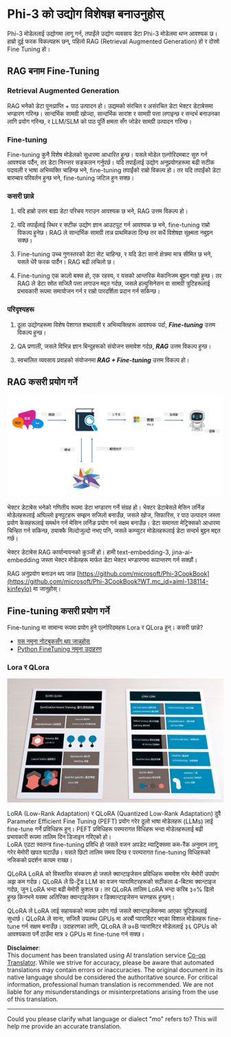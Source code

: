 <!--
CO_OP_TRANSLATOR_METADATA:
{
  "original_hash": "743d7e9cb9c4e8ea642d77bee657a7fa",
  "translation_date": "2025-05-07T13:34:12+00:00",
  "source_file": "md/03.FineTuning/LetPhi3gotoIndustriy.md",
  "language_code": "mo"
}
-->
# **Phi-3 को उद्योग विशेषज्ञ बनाउनुहोस्**

Phi-3 मोडेललाई उद्योगमा लागू गर्न, तपाईंले उद्योग व्यवसाय डेटा Phi-3 मोडेलमा थप्न आवश्यक छ। हाम्रो दुई फरक विकल्पहरू छन्, पहिलो RAG (Retrieval Augmented Generation) हो र दोस्रो Fine Tuning हो।

## **RAG बनाम Fine-Tuning**

### **Retrieval Augmented Generation**

RAG भनेको डेटा पुनःप्राप्ति + पाठ उत्पादन हो। उद्यमको संरचित र असंरचित डेटा भेक्टर डेटाबेसमा भण्डारण गरिन्छ। सान्दर्भिक सामग्री खोज्दा, सान्दर्भिक सारांश र सामग्री पत्ता लगाइन्छ र सन्दर्भ बनाउनका लागि प्रयोग गरिन्छ, र LLM/SLM को पाठ पूर्ति क्षमता सँग जोडेर सामग्री उत्पादन गरिन्छ।

### **Fine-tuning**

Fine-tuning कुनै विशेष मोडेलको सुधारमा आधारित हुन्छ। यसले मोडेल एल्गोरिदमबाट सुरु गर्न आवश्यक पर्दैन, तर डेटा निरन्तर सङ्कलन गर्नुपर्छ। यदि तपाईंलाई उद्योग अनुप्रयोगहरूमा बढी सटीक पदावली र भाषा अभिव्यक्ति चाहिन्छ भने, fine-tuning तपाईंको राम्रो विकल्प हो। तर यदि तपाईंको डेटा बारम्बार परिवर्तन हुन्छ भने, fine-tuning जटिल हुन सक्छ।

### **कसरी छान्ने**

1. यदि हाम्रो उत्तर बाह्य डेटा परिचय गराउन आवश्यक छ भने, RAG उत्तम विकल्प हो।

2. यदि तपाईंलाई स्थिर र सटीक उद्योग ज्ञान आउटपुट गर्न आवश्यक छ भने, fine-tuning राम्रो विकल्प हुनेछ। RAG ले सान्दर्भिक सामग्री तान्न प्राथमिकता दिन्छ तर सधैं विशेषज्ञ सूक्ष्मता नबुझ्न सक्छ।

3. Fine-tuning उच्च गुणस्तरको डेटा सेट चाहिन्छ, र यदि डेटा सानो क्षेत्रमा मात्र सीमित छ भने, यसले धेरै फरक पार्दैन। RAG बढी लचिलो छ।

4. Fine-tuning एक कालो बक्स हो, एक रहस्य, र यसको आन्तरिक मेकानिजम बुझ्न गाह्रो हुन्छ। तर RAG ले डेटा स्रोत सजिलै पत्ता लगाउन मद्दत गर्दछ, जसले हल्युसिनेसन वा सामग्री त्रुटिहरूलाई प्रभावकारी रूपमा समायोजन गर्न र राम्रो पारदर्शिता प्रदान गर्न सकिन्छ।

### **परिदृश्यहरू**

1. ठूला उद्योगहरूमा विशेष पेशागत शब्दावली र अभिव्यक्तिहरू आवश्यक पर्दा, ***Fine-tuning*** उत्तम विकल्प हुन्छ।

2. QA प्रणाली, जसले विभिन्न ज्ञान बिन्दुहरूको संयोजन समावेश गर्दछ, ***RAG*** उत्तम विकल्प हुन्छ।

3. स्वचालित व्यवसाय प्रवाहको संयोजनमा ***RAG + Fine-tuning*** उत्तम विकल्प हो।

## **RAG कसरी प्रयोग गर्ने**

![rag](../../../../translated_images/rag.2014adc59e6f6007bafac13e800a6cbc3e297fbb9903efe20a93129bd13987e9.mo.png)

भेक्टर डेटाबेस भनेको गणितीय रूपमा डेटा भण्डारण गर्ने संग्रह हो। भेक्टर डेटाबेसले मेसिन लर्निङ मोडेलहरूलाई अघिल्लो इनपुटहरू सम्झन सजिलो बनाउँछ, जसले खोज, सिफारिस, र पाठ उत्पादन जस्ता प्रयोग केसहरूलाई समर्थन गर्न मेसिन लर्निङ प्रयोग गर्न सक्षम बनाउँछ। डेटा समानता मेट्रिक्सको आधारमा चिन्हित गर्न सकिन्छ, ठ्याक्कै मिल्दोजुल्दो नभए पनि, जसले कम्प्युटर मोडेलहरूलाई डेटा सन्दर्भ बुझ्न मद्दत गर्छ।

भेक्टर डेटाबेस RAG कार्यान्वयनको कुञ्जी हो। हामी text-embedding-3, jina-ai-embedding जस्ता भेक्टर मोडेलहरू मार्फत डेटा भेक्टर भण्डारणमा रूपान्तरण गर्न सक्छौं।

RAG अनुप्रयोग बनाउन थप जान्न [https://github.com/microsoft/Phi-3CookBook](https://github.com/microsoft/Phi-3CookBook?WT.mc_id=aiml-138114-kinfeylo) मा जानुहोस्।

## **Fine-tuning कसरी प्रयोग गर्ने**

Fine-tuning मा सामान्य रूपमा प्रयोग हुने एल्गोरिदमहरू Lora र QLora हुन्। कसरी छान्ने?
- [यस नमूना नोटबुकसँग थप जान्नुहोस्](../../../../code/04.Finetuning/Phi_3_Inference_Finetuning.ipynb)
- [Python FineTuning नमूना उदाहरण](../../../../code/04.Finetuning/FineTrainingScript.py)

### **Lora र QLora**

![lora](../../../../translated_images/qlora.e6446c988ee04ca08807488bb7d9e2c0ea7ef4af9d000fc6d13032b4ac2de18d.mo.png)

LoRA (Low-Rank Adaptation) र QLoRA (Quantized Low-Rank Adaptation) दुवै Parameter Efficient Fine Tuning (PEFT) प्रयोग गरेर ठूलो भाषा मोडेलहरू (LLMs) लाई fine-tune गर्ने प्रविधिहरू हुन्। PEFT प्रविधिहरू परम्परागत विधिहरू भन्दा मोडेलहरूलाई बढी प्रभावकारी रूपमा तालिम दिन डिजाइन गरिएको हो।  
LoRA एउटा स्वतन्त्र fine-tuning प्रविधि हो जसले वजन अपडेट म्याट्रिक्समा कम-रैंक अनुमान लागू गरेर मेमोरी खपत घटाउँछ। यसले छिटो तालिम समय दिन्छ र परम्परागत fine-tuning विधिहरूको नजिकको प्रदर्शन कायम राख्छ।

QLoRA LoRA को विस्तारित संस्करण हो जसले क्वान्टाइजेसन प्रविधिहरू समावेश गरेर मेमोरी उपयोग अझ कम गर्दछ। QLoRA ले प्रि-ट्रेंड LLM का वजन प्यारामिटरहरूको सटीकता 4-बिटमा क्वान्टाइज गर्दछ, जुन LoRA भन्दा बढी मेमोरी कुशल छ। तर QLoRA तालिम LoRA भन्दा करिब ३०% ढिलो हुन्छ किनभने यसमा अतिरिक्त क्वान्टाइजेसन र डिक्वान्टाइजेसन चरणहरू हुन्छन्।

QLoRA ले LoRA लाई सहायकको रूपमा प्रयोग गर्छ जसले क्वान्टाइजेसनमा आएका त्रुटिहरूलाई सुधार्छ। QLoRA ले साना, सजिलै उपलब्ध GPUs मा अरबौं प्यारामिटर भएका विशाल मोडेलहरू fine-tune गर्न सक्षम बनाउँछ। उदाहरणका लागि, QLoRA ले ७०B प्यारामिटर मोडेललाई ३६ GPUs को आवश्यकता पर्ने ठाउँमा मात्र २ GPUs मा fine-tune गर्न सक्छ।

**Disclaimer**:  
This document has been translated using AI translation service [Co-op Translator](https://github.com/Azure/co-op-translator). While we strive for accuracy, please be aware that automated translations may contain errors or inaccuracies. The original document in its native language should be considered the authoritative source. For critical information, professional human translation is recommended. We are not liable for any misunderstandings or misinterpretations arising from the use of this translation.

---

Could you please clarify what language or dialect "mo" refers to? This will help me provide an accurate translation.